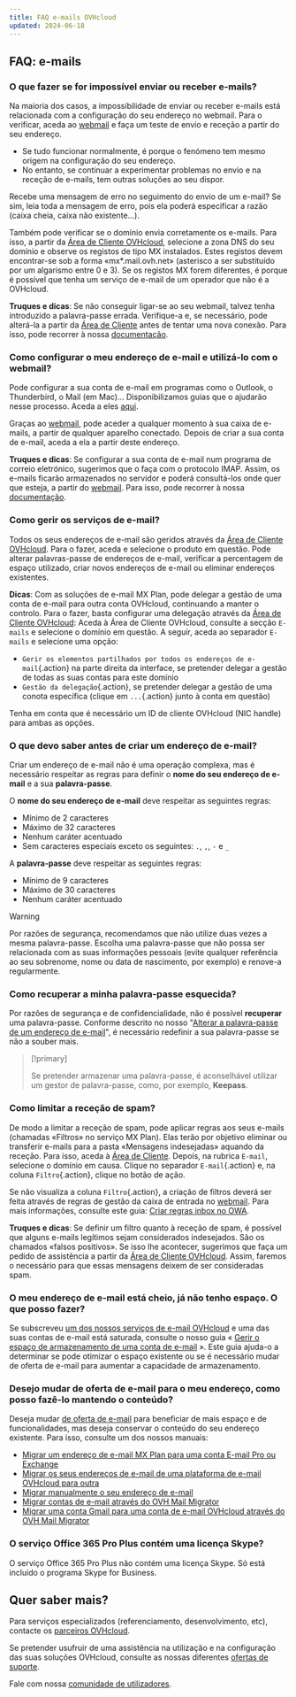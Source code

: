 ```yaml
---
title: FAQ e-mails OVHcloud
updated: 2024-06-18
---
```


## FAQ: e-mails

### O que fazer se for impossível enviar ou receber e-mails?

Na maioria dos casos, a impossibilidade de enviar ou receber e-mails está relacionada com a configuração do seu endereço no webmail. Para o verificar, aceda ao [webmail](/links/web/email) e faça um teste de envio e receção a partir do seu endereço.

- Se tudo funcionar normalmente, é porque o fenómeno tem mesmo origem na configuração do seu endereço.
- No entanto, se continuar a experimentar problemas no envio e na receção de e-mails, tem outras soluções ao seu dispor.

Recebe uma mensagem de erro no seguimento do envio de um e-mail? Se sim, leia toda a mensagem de erro, pois ela poderá especificar a razão (caixa cheia, caixa não existente...).

Também pode verificar se o domínio envia corretamente os e-mails. Para isso, a partir da [Área de Cliente OVHcloud](/links/manager), selecione a zona DNS do seu domínio e observe os registos de tipo MX instalados. Estes registos devem encontrar-se sob a forma «mx\*.mail.ovh.net» (asterisco a ser substituído por um algarismo entre 0 e 3).
Se os registos MX forem diferentes, é porque é possível que tenha um serviço de e-mail de um operador que não é a OVHcloud.

**Truques e dicas**: Se não conseguir ligar-se ao seu webmail, talvez tenha introduzido a palavra-passe errada. Verifique-a e, se necessário, pode alterá-la a partir da [Área de Cliente](/links/manager) antes de tentar uma nova conexão. Para isso, pode recorrer à nossa [documentação](/pages/web_cloud/email_and_collaborative_solutions/troubleshooting/diagnostic_advanced).

### Como configurar o meu endereço de e-mail e utilizá-lo com o webmail?

Pode configurar a sua conta de e-mail em programas como o Outlook, o Thunderbird, o Mail (em Mac)...
Disponibilizamos guias que o ajudarão nesse processo. Aceda a eles [aqui](/products/web-cloud-email-collaborative-solutions-mx-plan).

Graças ao [webmail](/links/web/email), pode aceder a qualquer momento à sua caixa de e-mails, a partir de qualquer aparelho conectado. Depois de criar a sua conta de e-mail, aceda a ela a partir deste endereço.

**Truques e dicas**: Se configurar a sua conta de e-mail num programa de correio eletrónico, sugerimos que o faça com o protocolo IMAP. Assim, os e-mails ficarão armazenados no servidor e poderá consultá-los onde quer que esteja, a partir do [webmail](/links/web/email). Para isso, pode recorrer à nossa [documentação](/pages/web_cloud/email_and_collaborative_solutions/mx_plan/email_generalities).

### Como gerir os serviços de e-mail?

Todos os seus endereços de e-mail são geridos através da [Área de Cliente OVHcloud](/links/manager). Para o fazer, aceda e selecione o produto em questão. Pode alterar palavras-passe de endereços de e-mail, verificar a percentagem de espaço utilizado, criar novos endereços de e-mail ou eliminar endereços existentes.

**Dicas**: Com as soluções de e-mail MX Plan, pode delegar a gestão de uma conta de e-mail para outra conta OVHcloud, continuando a manter o controlo. Para o fazer, basta configurar uma delegação através da [Área de Cliente OVHcloud](/links/manager): Aceda à Área de Cliente OVHcloud, consulte a secção `E-mails` e selecione o domínio em questão. A seguir, aceda ao separador `E-mails` e selecione uma opção:

- `Gerir os elementos partilhados por todos os endereços de e-mail`{.action} na parte direita da interface, se pretender delegar a gestão de todas as suas contas para este domínio
- `Gestão da delegação`{.action}, se pretender delegar a gestão de uma conota específica (clique em `...`{.action} junto à conta em questão)  

Tenha em conta que é necessário um ID de cliente OVHcloud (NIC handle) para ambas as opções.

### O que devo saber antes de criar um endereço de e-mail?

Criar um endereço de e-mail não é uma operação complexa, mas é necessário respeitar as regras para definir o **nome do seu endereço de e-mail** e a sua **palavra-passe**.

O **nome do seu endereço de e-mail** deve respeitar as seguintes regras:

- Mínimo de 2 caracteres
- Máximo de 32 caracteres
- Nenhum caráter acentuado
- Sem caracteres especiais exceto os seguintes: `.`, `,`, `-` e `_`

A **palavra-passe** deve respeitar as seguintes regras:

- Mínimo de 9 caracteres
- Máximo de 30 caracteres
- Nenhum caráter acentuado

> [!warning]
> Por razões de segurança, recomendamos que não utilize duas vezes a mesma palavra-passe. Escolha uma palavra-passe que não possa ser relacionada com as suas informações pessoais (evite qualquer referência ao seu sobrenome, nome ou data de nascimento, por exemplo) e renove-a regularmente.

### Como recuperar a minha palavra-passe esquecida?

Por razões de segurança e de confidencialidade, não é possível **recuperar** uma palavra-passe. Conforme descrito no nosso "[Alterar a palavra-passe de um endereço de e-mail](/pages/web_cloud/email_and_collaborative_solutions/mx_plan/email_change_password)", é necessário redefinir a sua palavra-passe se não a souber mais.

> [!primary]
>
> Se pretender armazenar uma palavra-passe, é aconselhável utilizar um gestor de palavra-passe, como, por exemplo, **Keepass**.

### Como limitar a receção de spam?

De modo a limitar a receção de spam, pode aplicar regras aos seus e-mails (chamadas «Filtros» no serviço MX Plan). Elas terão por objetivo eliminar ou transferir e-mails para a pasta «Mensagens indesejadas» aquando da receção.
Para isso, aceda à [Área de Cliente](/links/manager). Depois, na rubrica `E-mail`, selecione o domínio em causa. Clique no separador `E-mail`{.action} e, na coluna `Filtro`{.action}, clique no botão de ação.

Se não visualiza a coluna `Filtro`{.action}, a criação de filtros deverá ser feita através de regras de gestão da caixa de entrada no [webmail](/links/web/email). Para mais informações, consulte este guia: [Criar regras inbox no OWA](/pages/web_cloud/email_and_collaborative_solutions/using_the_outlook_web_app_webmail/creating-inbox-rules-in-owa-mx-plan).

**Truques e dicas**: Se definir um filtro quanto à receção de spam, é possível que alguns e-mails legítimos sejam considerados indesejados. São os chamados «falsos positivos». Se isso lhe acontecer, sugerimos que faça um pedido de assistência a partir da [Área de Cliente OVHcloud](/links/manager). Assim, faremos o necessário para que essas mensagens deixem de ser consideradas spam.

### O meu endereço de e-mail está cheio, já não tenho espaço. O que posso fazer?

Se subscreveu [um dos nossos serviços de e-mail OVHcloud](/links/web/emails) e uma das suas contas de e-mail está saturada, consulte o nosso guia « [Gerir o espaço de armazenamento de uma conta de e-mail](/pages/web_cloud/email_and_collaborative_solutions/troubleshooting/email_manage_quota) ». Este guia ajuda-o a determinar se pode otimizar o espaço existente ou se é necessário mudar de oferta de e-mail para aumentar a capacidade de armazenamento.

### Desejo mudar de oferta de e-mail para o meu endereço, como posso fazê-lo mantendo o conteúdo?

Deseja mudar [de oferta de e-mail](/links/web/emails) para beneficiar de mais espaço e de funcionalidades, mas deseja conservar o conteúdo do seu endereço existente. Para isso, consulte um dos nossos manuais:

- [Migrar um endereço de e-mail MX Plan para uma conta E-mail Pro ou Exchange](/pages/web_cloud/email_and_collaborative_solutions/migrating/migration_control_panel)
- [Migrar os seus endereços de e-mail de uma plataforma de e-mail OVHcloud para outra](/pages/web_cloud/email_and_collaborative_solutions/migrating/migration_control_panel)
- [Migrar manualmente o seu endereço de e-mail](/pages/web_cloud/email_and_collaborative_solutions/migrating/manual_email_migration)
- [Migrar contas de e-mail através do OVH Mail Migrator](/pages/web_cloud/email_and_collaborative_solutions/migrating/migration_omm)
- [Migrar uma conta Gmail para uma conta de e-mail OVHcloud através do OVH Mail Migrator](/pages/web_cloud/email_and_collaborative_solutions/migrating/security_gmail)

### O serviço Office 365 Pro Plus contém uma licença Skype?

O serviço Office 365 Pro Plus não contém uma licença Skype. Só está incluído o programa Skype for Business.

## Quer saber mais? <a name="go-further"></a>

Para serviços especializados (referenciamento, desenvolvimento, etc), contacte os [parceiros OVHcloud](/links/partner).

Se pretender usufruir de uma assistência na utilização e na configuração das suas soluções OVHcloud, consulte as nossas diferentes [ofertas de suporte](/links/support).

Fale com nossa [comunidade de utilizadores](/links/community).
